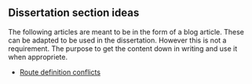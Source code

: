 ## Dissertation section ideas
The following articles are meant to be in the form of a blog article. These can be adapted to be used in the dissertation. However this is not a requirement. The purpose to get the content down in writing and use it when appropriete.

* [Route definition conflicts](routeConflicts.md)
